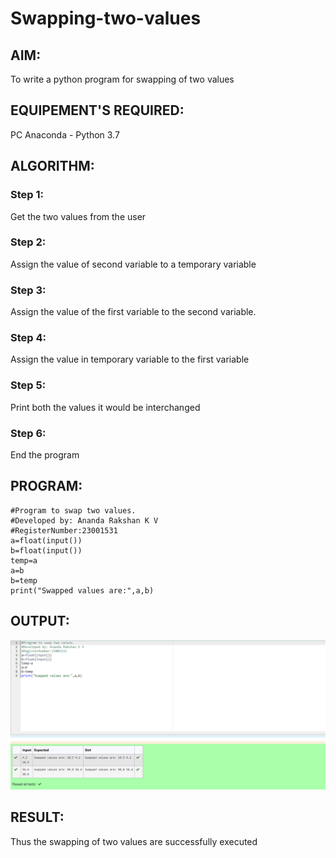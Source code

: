 # Swapping-two-values
## AIM:
To write a python program for swapping of two values
## EQUIPEMENT'S REQUIRED: 
PC
Anaconda - Python 3.7
## ALGORITHM: 
### Step 1:
Get the two values from the user
### Step 2: 
Assign the value of second variable to a temporary variable 
### Step 3: 
Assign the value of the first variable to the second variable.
### Step 4:  
Assign the value in temporary variable to the first variable
### Step 5: 
Print both the values it would be interchanged
### Step 6: 
End the program
## PROGRAM:
```
#Program to swap two values.
#Developed by: Ananda Rakshan K V
#RegisterNumber:23001531
a=float(input())
b=float(input())
temp=a
a=b
b=temp
print("Swapped values are:",a,b)
```
## OUTPUT:
![output](python_1.png)

## RESULT:
Thus the swapping of two values are successfully executed




